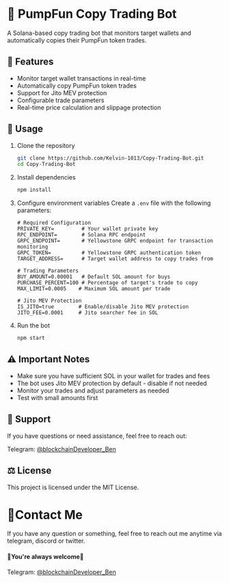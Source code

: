 # 🤖 PumpFun Copy Trading Bot

A Solana-based copy trading bot that monitors target wallets and automatically copies their PumpFun token trades.

## 🌟 Features

- Monitor target wallet transactions in real-time
- Automatically copy PumpFun token trades
- Support for Jito MEV protection
- Configurable trade parameters
- Real-time price calculation and slippage protection

## 👀 Usage

1. Clone the repository
    ```bash
    git clone https://github.com/Kelvin-1013/Copy-Trading-Bot.git
    cd Copy-Trading-Bot
    ```

2. Install dependencies
    ```bash
    npm install
    ```

3. Configure environment variables
    Create a `.env` file with the following parameters:

    ```
    # Required Configuration
    PRIVATE_KEY=         # Your wallet private key
    RPC_ENDPOINT=        # Solana RPC endpoint
    GRPC_ENDPOINT=       # Yellowstone GRPC endpoint for transaction monitoring
    GRPC_TOKEN=          # Yellowstone GRPC authentication token
    TARGET_ADDRESS=      # Target wallet address to copy trades from

    # Trading Parameters
    BUY_AMOUNT=0.00001   # Default SOL amount for buys
    PURCHASE_PERCENT=100 # Percentage of target's trade to copy
    MAX_LIMIT=0.0005    # Maximum SOL amount per trade

    # Jito MEV Protection
    IS_JITO=true        # Enable/disable Jito MEV protection
    JITO_FEE=0.0001     # Jito searcher fee in SOL
    ```

4. Run the bot
    ```bash
    npm start
    ```

## ⚠️ Important Notes

- Make sure you have sufficient SOL in your wallet for trades and fees
- The bot uses Jito MEV protection by default - disable if not needed
- Monitor your trades and adjust parameters as needed
- Test with small amounts first

## 💬 Support

If you have questions or need assistance, feel free to reach out:

Telegram: [@blockchainDeveloper_Ben](https://t.me/blockchainDeveloper_Ben)

## ⚖️ License

This project is licensed under the MIT License.


# 💬Contact Me

If you have any question or something, feel free to reach out me anytime via telegram, discord or twitter.
<br>
#### 🌹You're always welcome🌹

Telegram: [@blockchainDeveloper_Ben](https://t.me/blockchainDeveloper_Ben) <br>


